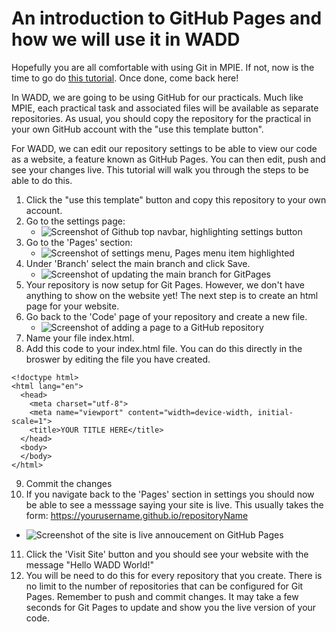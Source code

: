 # An introduction to GitHub Pages and how we will use it in WADD 

Hopefully you are all comfortable with using Git in MPIE. If not, now is the time to go do [this tutorial](https://github.com/UoY-IM-MPIE/mpie-git-tutorial). Once done, come back here! 

In WADD, we are going to be using GitHub for our practicals. Much like MPIE, each practical task and associated files will be available as separate repositories. As usual, you should copy the repository for the practical in your own GitHub account with the "use this template button". 

For WADD, we can edit our repository settings to be able to view our code as a website, a feature known as GitHub Pages. You can then edit, push and see your changes live. This tutorial will walk you through the steps to be able to do this. 

1. Click the "use this template" button and copy this repository to your own account.
2. Go to the settings page:
   - ![Screenshot of Github top navbar, highlighting settings button](https://github.com/IM-WADD/GitPages-Tutorial/assets/5978932/9ba2e74b-8966-4be9-b476-e5eddedad795)
3. Go to the 'Pages' section:
   - ![Screenshot of settings menu, Pages menu item highlighted](https://github.com/IM-WADD/GitPages-Tutorial/assets/5978932/b364de3b-b56f-4651-ba78-43e75863428b)
4. Under 'Branch' select the main branch and click Save.
   - ![Screenshot of updating the main branch for GitPages](https://github.com/IM-WADD/GitPages-Tutorial/assets/5978932/37a4e5f5-463f-4789-987f-7e8f50b8aa74)
5. Your repository is now setup for Git Pages. However, we don't have anything to show on the website yet! The next step is to create an html page for your website.
6. Go back to the 'Code' page of your repository and create a new file.
   - ![Screenshot of adding a page to a GitHub repository](https://github.com/IM-WADD/GitPages-Tutorial/assets/5978932/21d73661-29a8-493f-8cc4-42107bfa0ea5)
7. Name your file index.html. 
8. Add this code to your index.html file. You can do this directly in the broswer by editing the file you have created.
```
<!doctype html>
<html lang="en">
  <head>
    <meta charset="utf-8">
    <meta name="viewport" content="width=device-width, initial-scale=1">
    <title>YOUR TITLE HERE</title>
  </head>
  <body>
  </body>
</html>
```
9. Commit the changes
10. If you navigate back to the 'Pages' section in settings you should now be able to see a messsage saying your site is live. This usually takes the form: https://yourusername.github.io/repositoryName
   - ![Screenshot of the site is live annoucement on GitHub Pages](https://github.com/IM-WADD/GitPages-Tutorial/assets/5978932/c40f96fb-9edf-4067-89cb-20d0977113ab)
11. Click the 'Visit Site' button and you should see your website with the message "Hello WADD World!"
12. You will be need to do this for every repository that you create. There is no limit to the number of repositories that can be configured for Git Pages. Remember to push and commit changes. It may take a few seconds for Git Pages to update and show you the live version of your code. 




